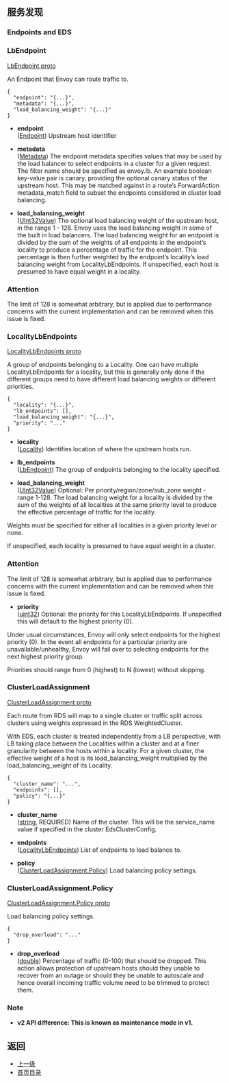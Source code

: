## 服务发现

### Endpoints and EDS
### LbEndpoint
[LbEndpoint proto]()

An Endpoint that Envoy can route traffic to.

```
{
  "endpoint": "{...}",
  "metadata": "{...}",
  "load_balancing_weight": "{...}"
}
```
- **endpoint**</br>
	([Endpoint](#)) Upstream host identifier

- **metadata**</br>
	([Metadata](#)) The endpoint metadata specifies values that may be used by the load balancer to select endpoints in a cluster for a given request. The filter name should be specified as envoy.lb. An example boolean key-value pair is canary, providing the optional canary status of the upstream host. This may be matched against in a route’s ForwardAction metadata_match field to subset the endpoints considered in cluster load balancing.

- **load_balancing_weight**</br>
	([UInt32Value](https://developers.google.com/protocol-buffers/docs/reference/google.protobuf#uint32value)) The optional load balancing weight of the upstream host, in the range 1 - 128. Envoy uses the load balancing weight in some of the built in load balancers. The load balancing weight for an endpoint is divided by the sum of the weights of all endpoints in the endpoint’s locality to produce a percentage of traffic for the endpoint. This percentage is then further weighted by the endpoint’s locality’s load balancing weight from LocalityLbEndpoints. If unspecified, each host is presumed to have equal weight in a locality.


### Attention

The limit of 128 is somewhat arbitrary, but is applied due to performance concerns with the current implementation and can be removed when this issue is fixed.

### LocalityLbEndpoints
[LocalityLbEndpoints proto]()

A group of endpoints belonging to a Locality. One can have multiple LocalityLbEndpoints for a locality, but this is generally only done if the different groups need to have different load balancing weights or different priorities.

```
{
  "locality": "{...}",
  "lb_endpoints": [],
  "load_balancing_weight": "{...}",
  "priority": "..."
}
```
- **locality**</br>
	([Locality](#)) Identifies location of where the upstream hosts run.

- **lb_endpoints**</br>
	([LbEndpoint](#)) The group of endpoints belonging to the locality specified.

- **load_balancing_weight**</br>
	([UInt32Value](https://developers.google.com/protocol-buffers/docs/reference/google.protobuf#uint32value)) Optional: Per priority/region/zone/sub_zone weight - range 1-128. The load balancing weight for a locality is divided by the sum of the weights of all localities at the same priority level to produce the effective percentage of traffic for the locality.


Weights must be specified for either all localities in a given priority level or none.

If unspecified, each locality is presumed to have equal weight in a cluster.

### Attention

The limit of 128 is somewhat arbitrary, but is applied due to performance concerns with the current implementation and can be removed when this issue is fixed.

- **priority**</br>
	([uint32](https://developers.google.com/protocol-buffers/docs/proto#scalar)) Optional: the priority for this LocalityLbEndpoints. If unspecified this will default to the highest priority (0).


Under usual circumstances, Envoy will only select endpoints for the highest priority (0). In the event all endpoints for a particular priority are unavailable/unhealthy, Envoy will fail over to selecting endpoints for the next highest priority group.

Priorities should range from 0 (highest) to N (lowest) without skipping.

### ClusterLoadAssignment
[ClusterLoadAssignment proto]()

Each route from RDS will map to a single cluster or traffic split across clusters using weights expressed in the RDS WeightedCluster.

With EDS, each cluster is treated independently from a LB perspective, with LB taking place between the Localities within a cluster and at a finer granularity between the hosts within a locality. For a given cluster, the effective weight of a host is its load_balancing_weight multiplied by the load_balancing_weight of its Locality.

```
{
  "cluster_name": "...",
  "endpoints": [],
  "policy": "{...}"
}
```
- **cluster_name**</br>
	([string](https://developers.google.com/protocol-buffers/docs/proto#scalar), REQUIRED) Name of the cluster. This will be the service_name value if specified in the cluster EdsClusterConfig.

- **endpoints**</br>
	([LocalityLbEndpoints](#)) List of endpoints to load balance to.

- **policy**</br>
	([ClusterLoadAssignment.Policy](#)) Load balancing policy settings.

### ClusterLoadAssignment.Policy
[ClusterLoadAssignment.Policy proto]()

Load balancing policy settings.

```
{
  "drop_overload": "..."
}
```
- **drop_overload**</br>
	([double](#)) Percentage of traffic (0-100) that should be dropped. This action allows protection of upstream hosts should they unable to recover from an outage or should they be unable to autoscale and hence overall incoming traffic volume need to be trimmed to protect them.


### Note

- **v2 API difference: This is known as maintenance mode in v1.**</br>


## 返回
- [上一级](../v2APIreference.md)
- [首页目录](../README.md)